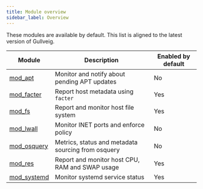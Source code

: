 ```yaml
---
title: Module overview
sidebar_label: Overview
---
```


These modules are available by default. This list is aligned to the latest version of Gullveig.

| Module                        	| Description                                        	| Enabled by default 	|
|--------------------------------	|----------------------------------------------------	|--------------------	|
| [mod_apt](./mod_apt.md)     	    | Monitor and notify about pending APT updates       	| No                 	|
| [mod_facter](./mod_facter.md)  	| Report host metadata using `facter`                	| Yes                	|
| [mod_fs](./mod_fs.md)      	    | Report and monitor host file system                	| Yes                	|
| [mod_lwall](./mod_lwall.md)   	| Monitor INET ports and enforce policy              	| No                 	|
| [mod_osquery](./mod_osquery.md) 	| Metrics, status and metadata sourcing from osquery 	| No                 	|
| [mod_res](./mod_res.md)     	    | Report and monitor host CPU, RAM and SWAP usage    	| Yes                	|
| [mod_systemd](./mod_systemd.md) 	| Monitor systemd service status                     	| Yes                	|
